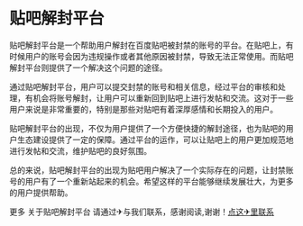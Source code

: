 # 贴吧解封平台

贴吧解封平台是一个帮助用户解封在百度贴吧被封禁的账号的平台。在贴吧上，有时候用户的账号会因为违规操作或者其他原因被封禁，导致无法正常使用。而贴吧解封平台则提供了一个解决这个问题的途径。

通过贴吧解封平台，用户可以提交封禁的账号和相关信息，经过平台的审核和处理，有机会将账号解封，让用户可以重新回到贴吧上进行发帖和交流。这对于一些用户来说是非常重要的，特别是那些对贴吧有着深厚感情和长期投入的用户。

贴吧解封平台的出现，不仅为用户提供了一个方便快捷的解封途径，也为贴吧的用户生态建设提供了一定的保障。通过平台的运作，可以让贴吧上的用户更加规范地进行发帖和交流，维护贴吧的良好氛围。

总的来说，贴吧解封平台的出现为贴吧用户解决了一个实际存在的问题，让封禁账号的用户有了一个重新站起来的机会。希望这样的平台能够继续发展壮大，为更多的用户提供帮助。

更多 关于贴吧解封平台 请通过✈与我们联系，感谢阅读,谢谢！[点这✈里联系](https://d.k02.cc)